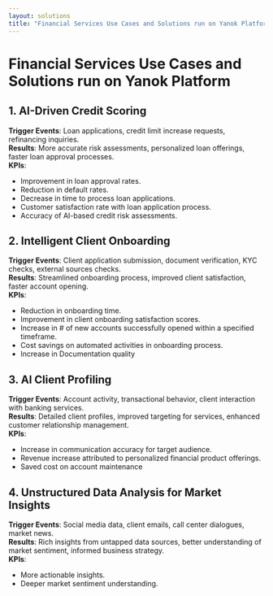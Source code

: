 ```yaml
---
layout: solutions
title: "Financial Services Use Cases and Solutions run on Yanok Platform"
---
```


# Financial Services Use Cases and Solutions run on Yanok Platform

## 1. AI-Driven Credit Scoring
**Trigger Events**: Loan applications, credit limit increase requests, refinancing inquiries.<br />
**Results**: More accurate risk assessments, personalized loan offerings, faster loan approval processes.<br />
**KPIs**:
- Improvement in loan approval rates.
- Reduction in default rates.
- Decrease in time to process loan applications.
- Customer satisfaction rate with loan application process.
- Accuracy of AI-based credit risk assessments.

## 2. Intelligent Client Onboarding
**Trigger Events**: Client application submission, document verification, KYC checks, external sources checks.<br />
**Results**: Streamlined onboarding process, improved client satisfaction, faster account opening.<br />
**KPIs**:
- Reduction in onboarding time.
- Improvement in client onboarding satisfaction scores.
- Increase in # of new accounts successfully opened within a specified timeframe.
- Cost savings on automated activities in onboarding process.
- Increase in Documentation quality

## 3. AI Client Profiling
**Trigger Events**: Account activity, transactional behavior, client interaction with banking services.<br />
**Results**: Detailed client profiles, improved targeting for services, enhanced customer relationship management.<br />
**KPIs**:
- Increase in communication accuracy for target audience.
- Revenue increase attributed to personalized financial product offerings.
- Saved cost on account maintenance

## 4. Unstructured Data Analysis for Market Insights
**Trigger Events**: Social media data, client emails, call center dialogues, market news.<br />
**Results**: Rich insights from untapped data sources, better understanding of market sentiment, informed business strategy.<br />
**KPIs**:
- More actionable insights.
- Deeper market sentiment understanding.
